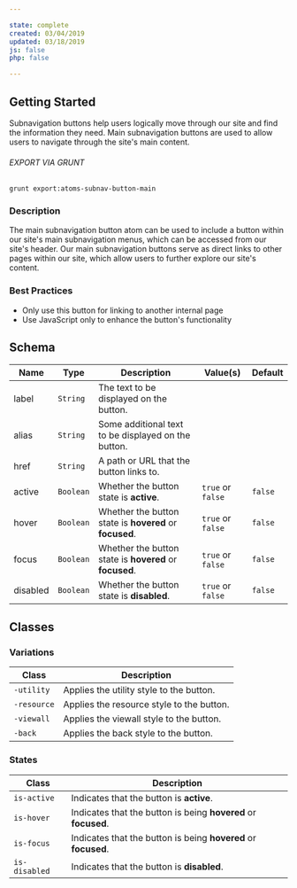 ```yaml
---

state: complete
created: 03/04/2019
updated: 03/18/2019
js: false
php: false

---
```


## Getting Started

Subnavigation buttons help users logically move through our site and find the information they need. Main subnavigation buttons are used to allow users to navigate through the site's main content.

###### EXPORT VIA GRUNT

```
grunt export:atoms-subnav-button-main
```


### Description

The main subnavigation button atom can be used to include a button within our site's main subnavigation menus, which can be accessed from our site's header. Our main subnavigation buttons serve as direct links to other pages within our site, which allow users to further explore our site's content.


### Best Practices

- Only use this button for linking to another internal page
- Use JavaScript only to enhance the button's functionality


## Schema

| Name            | Type      | Description                                               | Value(s)                                | Default                 |
|-----------------|-----------|-----------------------------------------------------------|-----------------------------------------|-------------------------|
| label           | `String`  | The text to be displayed on the button.                   |                                         |                         |
| alias           | `String`  | Some additional text to be displayed on the button.       |                                         |                         |
| href            | `String`  | A path or URL that the button links to.                   |                                         |                         |
| active          | `Boolean` | Whether the button state is **active**.                   | `true` or `false`                       | `false`                 |
| hover           | `Boolean` | Whether the button state is **hovered** or **focused**.   | `true` or `false`                       | `false`                 |
| focus           | `Boolean` | Whether the button state is **hovered** or **focused**.   | `true` or `false`                       | `false`                 |
| disabled        | `Boolean` | Whether the button state is **disabled**.                 | `true` or `false`                       | `false`                 |


## Classes

### Variations

| Class           | Description                                     |
|-----------------|-------------------------------------------------|
| `-utility`      | Applies the utility style to the button.        |
| `-resource`     | Applies the resource style to the button.       |
| `-viewall`      | Applies the viewall style to the button.        |
| `-back`         | Applies the back style to the button.           |

### States

| Class             | Description                                                           |
|-------------------|-----------------------------------------------------------------------|
| `is-active`       | Indicates that the button is **active**.                              |
| `is-hover`        | Indicates that the button is being **hovered** or **focused**.        |
| `is-focus`        | Indicates that the button is being **hovered** or **focused**.        |
| `is-disabled`     | Indicates that the button is **disabled**.                            |
